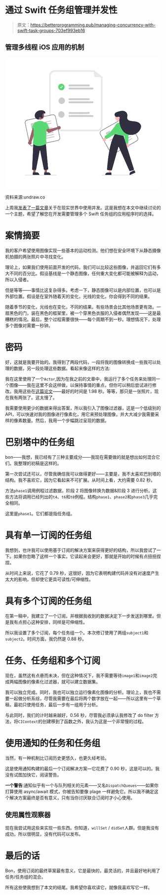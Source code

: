 # 通过 Swift 任务组管理并发性

> 原文：<https://betterprogramming.pub/managing-concurrency-with-swift-task-groups-703ef993eb16>

## 管理多线程 iOS 应用的机制

![](img/bf9e28769f8c595401b9d8b10d42fe59.png)

资料来源:undraw.co

上周我[发表了一篇文章](/handling-core-image-filter-processing-with-concurrency-in-swift-a016396c3a07)关于在现实世界中使用并发。这是我想在本文中继续讨论的一个主题，希望了解您在开发需要管理多个 Swift 任务组的应用程序时的选择。

# 案情摘要

我的客户希望使用图像实现一些基本的运动检测。他们想在安全环境下从静态摄像机拍摄的两张照片中寻找变化。

理论上，如果我们使用前面开发的代码，我们可以比较这些图像，并返回它们有多大不同的百分比。假设基线是一个静态图像，任何重大变化都可能被解释为运动，所以入侵者。

但是等等——事情比这复杂得多。考虑一下，静态图像可以是内部位置，也可以是外部位置。假设是在室外随着天的变化，光线的变化，你会得到不同的结果。

随着季节的变化，光线也在变化，不同的结果。有些场景会比其他场景更有效。一扇黑色的门，装在黑色的框架里，被一个穿黑色衣服的入侵者偶然发现——这是最糟糕的情况。最后，整个过程需要很快——每个周期不到一秒。理想情况下，处理多个图像对需要一秒钟。

# 密码

好，这就是我要开始的。我得到了两段代码，一段将我的图像转换成一些我可以处理的数据，另一段处理这些数据。看起来像这样的方法:

我在这里使用了一个`Actor`,因为在我之前的文章中，我运行了多个任务来处理同一个图像——我在这里不会这样做，以保持事情的重点，但你可以稍后尝试进行修改。我用这些在[这篇论文](/handling-core-image-filter-processing-with-concurrency-in-swift-a016396c3a07)——最好的时间是 1.98 秒。等等，那只是一张照片，现在我有两张了。这太慢了。

我需要使用更少的数据来得出答案，所以我引入了图像过滤器，这是一个低级别的 API，可以快速对我的图像进行像素化，用它来预处理图像，并大大减少我需要采样的像素数量。然后，我用一个步幅跳过呈现的数据。

# 巴别塔中的任务组

bon——我想，我已经有了三种主要成分——我现在需要做的就是想出如何混合它们。我整理的初稿是这样的。

第一次尝试还可以，尽管我确信我可以做得更好——主要是，我不太喜欢巴别塔的结构。我不喜欢它，因为它看起来不可扩展。从时间上看，大约需要 0.82 秒。

方法`phase1`调用例程过滤数据，阶段 2 将图像转换为数据&阶段 3 进行分析。这些方法将调用已经列出的`t4`、`t6`和`t8`例程。结构`phase1`、`phase2`和`phase3`几乎完全相同。

这里是`phase1`。它们都是指任务组。

# 具有单一订阅的任务组

我想到，也许我可以使用基于订阅的解决方案来获得更好的结构，所以我尝试了一下。如果你忽略了这样一个事实，它读起来会更好，那就是开始的时候有点扭扭捏捏。

从时间上来说，它花了 0.79 秒，这很好，因为它表明构建代码并没有对速度产生太大的影响，但却使它更具可读性/可伸缩性。

# 具有多个订阅的任务组

在第一稿中，我建立了一个订阅，并根据我收到的数据决定下一步发送到哪里。但是我有点担心这种安排，同样是可伸缩性。

所以我设置了多个订阅，每个任务组一个。本次修订使用了两组`subject1`和`subject2`。时间方面，我仍然是 0.88 秒。

# 任务、任务组和多个订阅

现在，虽然这有点悬而未决，但在这种情况下，我不需要等待`image1`和`image2`完成两幅图像的像素化过滤器，就可以建立数据集。

我可以独立完成。同时，我也可以独立运行像素化图像的分析。理论上，我也不需要一起做分析系综，尽管我需要在最后将两个数字放在一起——所以这里有一个草稿，最初只使用任务，最后一步有一组用于分析。

与此同时，我们的计时越来越好，0.56 秒，尽管我必须承认我修改了 do filter 方法，将`CIContext`的创建移到了函数之外，我认为这是一个非常慢的过程。

# 使用通知的任务和任务组

当然，有一种机制比订阅历史更悠久，也更久经考验。

这是使用通知构建的最后一个订阅解决方案—它花费了 0.90 秒，这是可以的。我没有试图加快它，阅读警告。

**一个警告**:通知似乎有一个与队列相关的元素——又名`DispatchQueues`——如果你打算使用 async/await 模式，你被告知要像 plage 一样避免它。所以我不确定这个解决方案最终是否有意义，只有当你讨厌联合订阅时才小心使用。

## 使用属性观察器

现在我尝试用这些来实现一些东西。你知道，`willSet` / `didSet`人群。但是我没有成功，所以很明显，没有代码可以发布。

# 最后的话

Bon，使用订阅的最终草案最有意义，它是最快的，最灵活的，并且最好地利用了任务/任务组的混合。

所有这些使我想到了本文的结尾。我希望你喜欢读它，就像我喜欢写它一样。